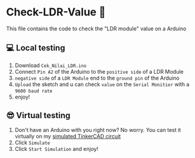 # Check-LDR-Value 💯
This file contains the code to check the "LDR module" value on a Arduino

<body>
<h2>💻 Local testing</h2>
<ol>
    <li>Download <code>Cek_Nilai_LDR.ino</code></li>
    <li>Connect <code>Pin A2</code> of the Arduino to the <code>positive side</code> of a LDR Module</li>
    <li><code>negative side</code> of a <code>LDR Module</code> end to the <code>ground pin</code> of the Arduino</li>
    <li><code>Upload</code> the sketch and u can check <code>value</code> on the <code>Serial Monitior</code> with a <code>9600 baud rate</code> </li>
    <li>enjoy!</li>
</ol>
<h2>😎 Virtual testing</h2>
<ol>
    <li>Don't have an Arduino with you right now? No worry. You can test it virtually on my <a href="https://www.tinkercad.com/things/kdyKc9hGy05-cool-blorr/editel?sharecode=suULWkfdzDZSsMLmMzhj2WQQ8DXMvZKZfzzGudEDKK0" rel="nofollow">simulated TinkerCAD circuit</a></li>
    <li>Click <code>Simulate</code></li>
    <li>Click <code>Start Simulation</code> and enjoy!</li>
<ol>
</body>

